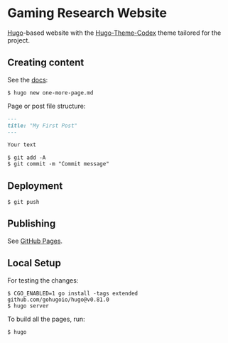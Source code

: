 # Gaming Research Website

[Hugo](https://gohugo.io)-based website with the
[Hugo-Theme-Codex](https://github.com/jakewies/hugo-theme-codex) theme tailored for the project. 

## Creating content

See the [docs](https://gohugo.io/getting-started/quick-start/#step-4-add-some-content):

```shell
$ hugo new one-more-page.md
```

Page or post file structure:

```markdown
---
title: "My First Post"
---

Your text
```

```shell
$ git add -A
$ git commit -m "Commit message"
```

## Deployment

```shell
$ git push
```

## Publishing

See [GitHub Pages](https://pages.github.com).

## Local Setup

For testing the changes:

```shell
$ CGO_ENABLED=1 go install -tags extended github.com/gohugoio/hugo@v0.81.0
$ hugo server
```

To build all the pages, run:

```shell
$ hugo
```
